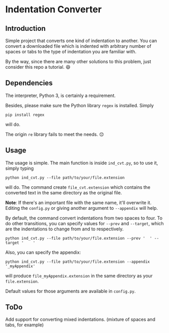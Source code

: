 # Indentation Converter

## Introduction

Simple project that converts one kind of indentation to another. You can convert a downloaded file which is indented with arbitrary number of spaces or tabs to the type of indentation you are familiar with.

By the way, since there are many other solutions to this problem, just consider this repo a tutorial. :smile:

## Dependencies

The interpreter, Python 3, is certainly a requirement.

Besides, please make sure the Python library `regex` is installed. Simply

```shell
pip install regex
```

will do.

The origin `re` library fails to meet the needs. :pensive:

## Usage

The usage is simple. The main function is inside `ind_cvt.py`, so to use it, simply typing

```shell
python ind_cvt.py --file path/to/your/file.extension
```

will do. The command create `file_cvt.extension` which contains the converted text in the same directory as the original file.

**Note**: If there's an important file with the same name, it'll overwrite it. Editing the `config.py` or giving another argument to `--appendix` will help.

By default, the command convert indentations from two spaces to four. To do other transitions, you can specify values for `--prev` and `--target`, which are the indentations to change from and to respectively.

```shell
python ind_cvt.py --file path/to/your/file.extension --prev '  ' --target '    '
```

Also, you can specify the appendix:

```shell
python ind_cvt.py --file path/to/your/file.extension --appendix '_myAppendix'
```

will produce `file_myAppendix.extension` in the same directory as your `file.extension`.

Default values for those arguments are available in `config.py`.

## ToDo

Add support for converting mixed indentations. (mixture of spaces and tabs, for example)
